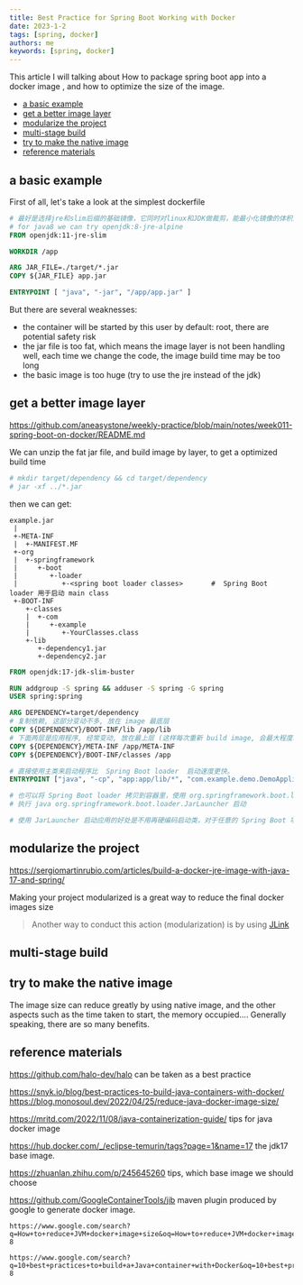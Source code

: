 ```yaml
---
title: Best Practice for Spring Boot Working with Docker
date: 2023-1-2
tags: [spring, docker]
authors: me
keywords: [spring, docker]
---
```


This article I will talking about How to package spring boot app into a docker image , and how to optimize the size of the image.

<!-- truncate -->

- [a basic example](#a-basic-example)
- [get a better image layer](#get-a-better-image-layer)
- [modularize the project](#modularize-the-project)
- [multi-stage build](#multi-stage-build)
- [try to make the native image](#try-to-make-the-native-image)
- [reference materials](#reference-materials)


## a basic example

First of all, let's take a look at the simplest dockerfile 

```dockerfile
# 最好是选择jre和slim后缀的基础镜像，它同时对linux和JDK做裁剪，能最小化镜像的体积而不影响java程序的运行性能
# for java8 we can try openjdk:8-jre-alpine
FROM openjdk:11-jre-slim

WORKDIR /app

ARG JAR_FILE=./target/*.jar
COPY ${JAR_FILE} app.jar

ENTRYPOINT [ "java", "-jar", "/app/app.jar" ]

```

But there are several weaknesses:

- the container will be started by this user by default: root, there are potential safety risk
- the jar file is too fat, which means the image layer is not been handling well, each time we change the code, the image build time may be too long
- the basic image is too huge (try to use the jre instead of the jdk)

## get a better image layer

https://github.com/aneasystone/weekly-practice/blob/main/notes/week011-spring-boot-on-docker/README.md

We can unzip the fat jar file, and build image by layer, to get a optimized build time

```sh
# mkdir target/dependency && cd target/dependency
# jar -xf ../*.jar
```

then we can get:

```
example.jar
 |
 +-META-INF
 |  +-MANIFEST.MF
 +-org
 |  +-springframework
 |     +-boot
 |        +-loader
 |           +-<spring boot loader classes>       #  Spring Boot loader 用于启动 main class
 +-BOOT-INF
    +-classes
    |  +-com
    |     +-example
    |        +-YourClasses.class
    +-lib
       +-dependency1.jar
       +-dependency2.jar
```

```dockerfile
FROM openjdk:17-jdk-slim-buster

RUN addgroup -S spring && adduser -S spring -G spring
USER spring:spring

ARG DEPENDENCY=target/dependency
# 复制依赖, 这部分变动不多, 放在 image 最底层
COPY ${DEPENDENCY}/BOOT-INF/lib /app/lib
# 下面两层是应用程序, 经常变动, 放在最上层 (这样每次重新 build image, 会最大程度利用 docker 镜像缓存)
COPY ${DEPENDENCY}/META-INF /app/META-INF
COPY ${DEPENDENCY}/BOOT-INF/classes /app

# 直接使用主类来启动程序比  Spring Boot loader  启动速度更快。
ENTRYPOINT ["java", "-cp", "app:app/lib/*", "com.example.demo.DemoApplication"]

# 也可以将 Spring Boot loader 拷贝到容器里，使用 org.springframework.boot.loader.JarLauncher 来启动应用
# 执行 java org.springframework.boot.loader.JarLauncher 启动

# 使用 JarLauncher 启动应用的好处是不用再硬编码启动类，对于任意的 Spring Boot 项目都适用，而且还可以保证 classpath 的加载顺序，在 BOOT-INF 目录下可以看到一个 classpath.idx 文件，JarLauncher 就是用它来构建 classpath 的。
```

## modularize the project

https://sergiomartinrubio.com/articles/build-a-docker-jre-image-with-java-17-and-spring/

Making your project modularized is a great way to reduce the final docker images size

> Another way to conduct this action (modularization) is by using [JLink](https://openjdk.org/projects/jigsaw/quick-start#linker)

## multi-stage build



## try to make the native image

The image size can reduce greatly by using native image, and the other aspects such as the time taken to start, the memory occupied.... Generally speaking, there are so many benefits.

## reference materials

https://github.com/halo-dev/halo  can be taken as a best practice

https://snyk.io/blog/best-practices-to-build-java-containers-with-docker/
https://blog.monosoul.dev/2022/04/25/reduce-java-docker-image-size/

https://mritd.com/2022/11/08/java-containerization-guide/ tips for java docker image

https://hub.docker.com/_/eclipse-temurin/tags?page=1&name=17 the jdk17 base image.

https://zhuanlan.zhihu.com/p/245645260 tips, which base image we should choose

https://github.com/GoogleContainerTools/jib maven plugin produced by google to generate docker image.


```
https://www.google.com/search?q=How+to+reduce+JVM+docker+image+size&oq=How+to+reduce+JVM+docker+image+size&aqs=chrome..69i57.680j0j7&sourceid=chrome&ie=UTF-8

https://www.google.com/search?q=10+best+practices+to+build+a+Java+container+with+Docker&oq=10+best+practices+to+build+a+Java+container+with+Docker&aqs=chrome..69i57.277j0j7&sourceid=chrome&ie=UTF-8
```